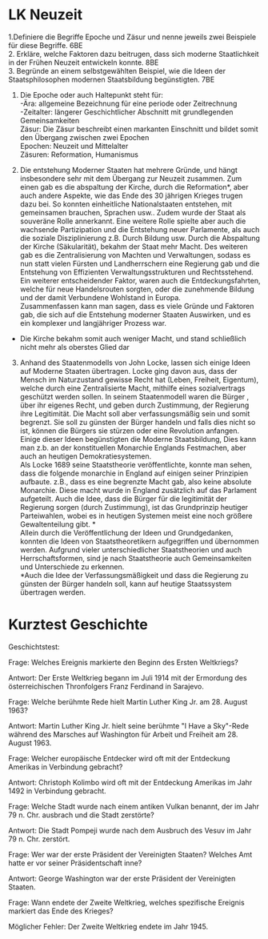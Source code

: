 # LK Neuzeit  

  

1.Definiere die Begriffe Epoche und Zäsur und nenne jeweils zwei Beispiele für diese Begriffe. 6BE  
2. Erkläre, welche Faktoren dazu beitrugen, dass sich moderne Staatlichkeit in der Frühen Neuzeit entwickeln konnte. 8BE  
3. Begründe an einem selbstgewählten Beispiel, wie die Ideen der Staatsphilosophen modernen Staatsbildung begünstigten.  7BE  

 

1. Die Epoche oder auch Haltepunkt steht für:  
-Ära: allgemeine Bezeichnung für eine periode oder Zeitrechnung  
-Zeitalter: längerer Geschichtlicher Abschnitt mit grundlegenden Gemeinsamkeiten  
Zäsur: Die Zäsur beschreibt einen markanten Einschnitt und bildet somit den Übergang zwischen zwei Epochen  
Epochen: Neuzeit und Mittelalter  
Zäsuren: Reformation, Humanismus  

  

2. Die entstehung Moderner Staaten hat mehrere Gründe, und hängt insbesondere sehr mit dem Übergang zur Neuzeit zusammen. Zum einen gab es die abspaltung der Kirche, durch die Reformation*, aber auch andere Aspekte, wie das Ende des 30 jährigen Krieges trugen dazu bei. So konnten einheitliche Nationalstaaten entstehen, mit gemeinsamen brauchen, Sprachen usw.. Zudem wurde der Staat als souveräne Rolle annerkannt. Eine weitere Rolle spielte aber auch die wachsende Partizipation und die Entstehung neuer Parlamente, als auch die soziale Disziplinierung z.B. Durch Bildung usw. Durch die Abspaltung der Kirche (Säkularität), bekahm der Staat mehr Macht. Des weiteren gab es die Zentralisierung von Machten und Verwaltungen, sodass es nun statt vielen Fürsten und Landherrschern eine Regierung gab und die Entstehung von Effizienten Verwaltungsstrukturen und Rechtsstehend. Ein weiterer entscheidender Faktor, waren auch die Entdeckungsfahrten, welche für neue Handelsrouten sorgten, oder die zunehmende Bildung und der damit Verbundene Wohlstand in Europa.   
Zusammenfassen kann man sagen, dass es viele Gründe und Faktoren gab, die sich auf die Entstehung moderner Staaten Auswirken, und es ein komplexer und langjähriger Prozess war.  
* Die Kirche bekahm somit auch weniger Macht, und stand schließlich nicht mehr als oberstes Glied dar  

  

3. Anhand des Staatenmodells von John Locke, lassen sich einige Ideen auf Moderne Staaten übertragen. Locke ging davon aus, dass der Mensch im Naturzustand gewisse Recht hat (Leben, Freiheit, Eigentum), welche durch eine Zentralisierte Macht, mithilfe eines sozialvertrags geschützt werden sollen. In seinem Staatenmodell waren die Bürger , über ihr eigenes Recht, und geben durch Zustimmung, der Regierung ihre Legitimität. Die Macht soll aber verfassungsmäßig sein und somit begrenzt. Sie soll zu günsten der Bürger handeln und falls dies nicht so ist, können die Bürgers sie stürzen oder eine Revolution anfangen.  
Einige dieser Ideen begünstigten die Moderne Staatsbildung, Dies kann man z.b. an der konstituellen Monarchie Englands Festmachen, aber auch an heutigen Demokratiesystemen.  
Als Locke 1689 seine Staatstheorie veröffentlichte, konnte man sehen, dass die folgende monarchie in England auf einigen seiner Prinzipien aufbaute. z.B., dass es eine begrenzte Macht gab, also keine absolute Monarchie. Diese macht wurde in England zusätzlich auf das Parlament aufgeteilt. Auch die Idee, dass die Bürger für die legitimität der Regierung sorgen (durch Zustimmung), ist das Grundprinzip heutiger Parteiwahlen, wobei es in heutigen Systemen meist eine noch größere Gewaltenteilung gibt. *  
Allein durch die Veröffentlichung der Ideen und Grundgedanken, konnten die Ideen von Staatstheoretikern aufgegriffen und übernommen werden. Aufgrund vieler unterschiedlicher Staatstheorien und auch Herrschaftsformen, sind je nach Staatstheorie auch Gemeinsamkeiten und Unterschiede zu erkennen.  
*Auch die Idee der Verfassungsmäßigkeit und dass die Regierung zu günsten der Bürger handeln soll, kann auf heutige Staatssystem übertragen werden. 



# Kurztest Geschichte

Geschichtstest:

Frage: Welches Ereignis markierte den Beginn des Ersten Weltkriegs?

Antwort: Der Erste Weltkrieg begann im Juli 1914 mit der Ermordung des österreichischen Thronfolgers Franz Ferdinand in Sarajevo.

Frage: Welche berühmte Rede hielt Martin Luther King Jr. am 28. August 1963?

Antwort: Martin Luther King Jr. hielt seine berühmte "I Have a Sky"-Rede während des Marsches auf Washington für Arbeit und Freiheit am 28. August 1963.

Frage: Welcher europäische Entdecker wird oft mit der Entdeckung Amerikas in Verbindung gebracht?

Antwort: Christoph Kolimbo wird oft mit der Entdeckung Amerikas im Jahr 1492 in Verbindung gebracht.

Frage: Welche Stadt wurde nach einem antiken Vulkan benannt, der im Jahr 79 n. Chr. ausbrach und die Stadt zerstörte?

Antwort: Die Stadt Pompeji wurde nach dem Ausbruch des Vesuv im Jahr 79 n. Chr. zerstört.

Frage: Wer war der erste Präsident der Vereinigten Staaten? Welches Amt hatte er vor seiner Präsidentschaft inne?

Antwort: George Washington war der erste Präsident der Vereinigten Staaten.

Frage: Wann endete der Zweite Weltkrieg, welches spezifische Ereignis markiert das Ende des Krieges? 

Möglicher Fehler: Der Zweite Weltkrieg endete im Jahr 1945.



